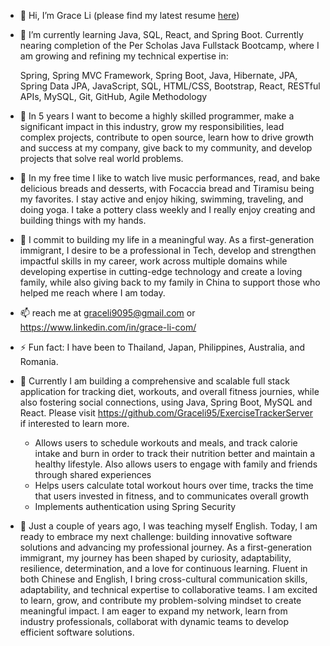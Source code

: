 - 👋 Hi, I’m Grace Li (please find my latest resume [here](https://www.linkedin.com/in/grace-li-com/))


- 🌱 I’m currently learning Java, SQL, React, and Spring Boot.  Currently nearing completion of the Per Scholas Java Fullstack Bootcamp, where I am growing and refining my technical expertise in:

     Spring, Spring MVC Framework, Spring Boot, Java, Hibernate, JPA, Spring Data JPA, JavaScript, SQL, HTML/CSS, Bootstrap, React, RESTful APIs, MySQL, Git, GitHub, Agile Methodology

- 👀 In 5 years I want to become a highly skilled programmer, make a significant impact in this industry, grow my responsibilities, lead complex projects, contribute to open source, learn how to drive growth and success at my company, give back to my community, and develop projects that solve real world problems.

- 🩷 In my free time I like to watch live music performances, read, and bake delicious breads and desserts, with Focaccia bread and Tiramisu being my favorites. I stay active and enjoy hiking, swimming, traveling, and doing yoga. I take a pottery class weekly and I really enjoy creating and building things with my hands.
- 🥇 I commit to building my life in a meaningful way. As a first-generation immigrant, I desire to be a professional in Tech, develop and strengthen impactful skills in my career, work across multiple domains while developing expertise in cutting-edge technology and create a loving family, while also giving back to my family in China to support those who helped me reach where I am today.

- 📫 reach me at graceli9095@gmail.com or https://www.linkedin.com/in/grace-li-com/
- ⚡ Fun fact: I have been to Thailand, Japan, Philippines, Australia, and Romania.

- 🌱 Currently I am building a comprehensive and scalable full stack application for tracking diet, workouts, and overall fitness journies, while also fostering social connections, using Java, Spring Boot, MySQL and React. Please visit https://github.com/Graceli95/ExerciseTrackerServer if interested to learn more.
   * Allows users to schedule workouts and meals, and track calorie intake and burn in order to track their nutrition better and maintain a healthy lifestyle. Also allows users to engage with family and friends through shared experiences
   * Helps users calculate total workout hours over time, tracks the time that users invested in fitness, and to communicates overall growth
   * Implements authentication using Spring Security

- 🌱 Just a couple of years ago, I was teaching myself English. Today, I am ready to embrace my next challenge: building innovative software solutions and advancing my professional journey. As a first-generation immigrant, my journey has been shaped by curiosity, adaptability, resilience, determination, and a love for continuous learning. Fluent in both Chinese and English, I bring cross-cultural communication skills, adaptability, and technical expertise to collaborative teams. I am excited to learn, grow, and contribute my problem-solving mindset to create meaningful impact. I am eager to expand my network, learn from industry professionals, collaborat with dynamic teams to develop efficient software solutions.

<!---
Graceli95/Graceli95 is a ✨ special ✨ repository because its `README.md` (this file) appears on your GitHub profile.
You can click the Preview link to take a look at your changes.
--->
